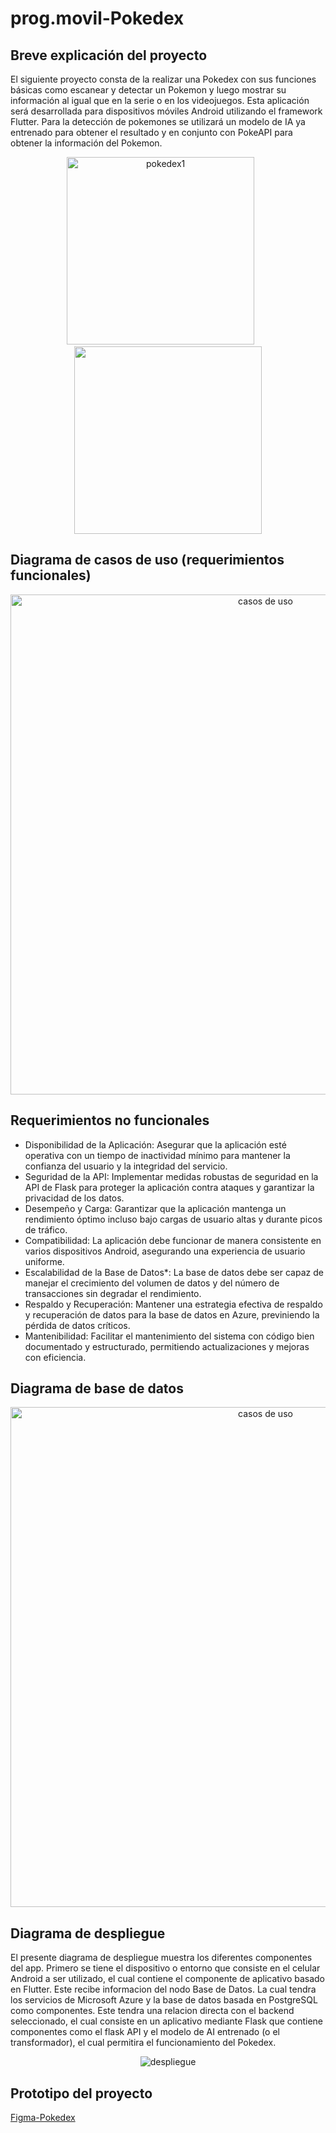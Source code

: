 # prog.movil-Pokedex

## Breve explicación del proyecto
El siguiente proyecto consta de la realizar una Pokedex con sus funciones básicas como escanear y detectar un Pokemon y luego mostrar su información
al igual que en la serie o en los videojuegos. Esta aplicación será desarrollada para dispositivos móviles Android utilizando el framework Flutter.
Para la detección de pokemones se utilizará un modelo de IA ya entrenado para obtener el resultado y en conjunto con PokeAPI para obtener la información
del Pokemon.
<p align="center">
  <img src="https://github.com/NACB654/prog.movil-Pokedex/assets/140445183/76ef19bf-2a11-4597-a233-952bd8373c33" alt="pokedex1" width="300px"/>
  &nbsp &nbsp &nbsp
  <img src="https://github.com/NACB654/prog.movil-Pokedex/assets/140445183/c5f1e765-aa7d-418d-ae56-58d39f48bbfb" alt"pokedex2" width="300px"/>
</p>

## Diagrama de casos de uso (requerimientos funcionales)
<p align="center">
  <img src="https://github.com/NACB654/prog.movil-Pokedex/assets/140445183/5392a4a0-55f5-4aea-b82c-22827cf11c07" alt="casos de uso" width="800px"/>
</p>

## Requerimientos no funcionales
- Disponibilidad de la Aplicación: Asegurar que la aplicación esté operativa con un tiempo de inactividad mínimo para mantener la confianza del usuario y la integridad del servicio.
- Seguridad de la API: Implementar medidas robustas de seguridad en la API de Flask para proteger la aplicación contra ataques y garantizar la privacidad de los datos.
- Desempeño y Carga: Garantizar que la aplicación mantenga un rendimiento óptimo incluso bajo cargas de usuario altas y durante picos de tráfico.
- Compatibilidad: La aplicación debe funcionar de manera consistente en varios dispositivos Android, asegurando una experiencia de usuario uniforme.
- Escalabilidad de la Base de Datos*: La base de datos debe ser capaz de manejar el crecimiento del volumen de datos y del número de transacciones sin degradar el rendimiento.
- Respaldo y Recuperación: Mantener una estrategia efectiva de respaldo y recuperación de datos para la base de datos en Azure, previniendo la pérdida de datos críticos.
- Mantenibilidad: Facilitar el mantenimiento del sistema con código bien documentado y estructurado, permitiendo actualizaciones y mejoras con eficiencia.
 
## Diagrama de base de datos
<p align="center">
  <img src="https://github.com/NACB654/prog.movil-Pokedex/assets/118631042/7956118c-98c9-44ce-95d9-e076a68b0204" alt="casos de uso" width="800px"/>
</p>


## Diagrama de despliegue
El presente diagrama de despliegue muestra los diferentes componentes del app. Primero se tiene el dispositivo o entorno que consiste en el celular Android a ser utilizado, el cual contiene el componente de aplicativo basado en Flutter. Este recibe informacion del nodo Base de Datos. La cual tendra los servicios de Microsoft Azure y la base de datos basada en PostgreSQL como componentes. Este tendra una relacion directa con el backend seleccionado, el cual consiste en un aplicativo mediante Flask que contiene componentes como el flask API y el modelo de AI entrenado (o el transformador), el cual permitira el funcionamiento del Pokedex.
<p align="center">
  <img src="https://github.com/NACB654/prog.movil-Pokedex/assets/112772800/2a052f91-88fe-4a96-9f92-3a42d2158e2e" alt="despliegue"/>
</p>


## Prototipo del proyecto
[Figma-Pokedex]

[Figma-Pokedex]: https://www.figma.com/file/2gCQSVnbD8AxOpzM4kIJ56/Pokedex?type=design&mode=design&t=MGWz17h9MrwZGsDE-1

